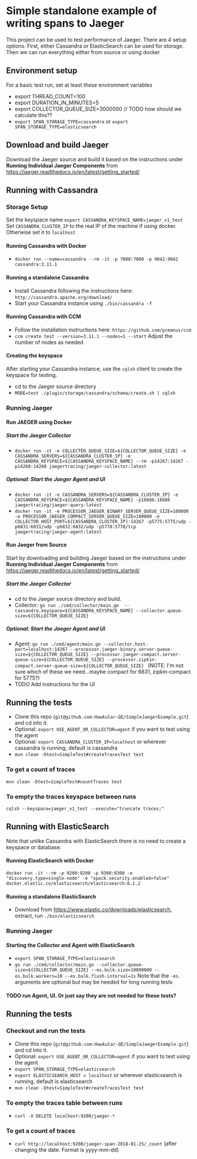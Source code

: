 # Simple standalone example of writing spans to Jaeger

This project can be used to test performance of Jaeger.  There are 4 setup options.  First, either Cassandra or ElasticSearch
can be used for storage.  Then we can run everything either from source or using docker

## Environment setup
For a basic test run, set at least these environment variables
+ export THREAD_COUNT=100
+ export DURATION_IN_MINUTES=5
+ export COLLECTOR_QUEUE_SIZE=3000000   // TODO how should we calculate this??
+ `export SPAN_STORAGE_TYPE=cassandra` or `export SPAN_STORAGE_TYPE=elasticsearch`

## Download and build Jaeger
Download the Jaeger source and build it based on the instructions under **Running Individual Jaeger Components** from https://jaeger.readthedocs.io/en/latest/getting_started/

## Running with Cassandra

### Storage Setup
Set the keyspace name `export CASSANDRA_KEYSPACE_NAME=jaeger_v1_test`
Set `CASSANDRA_CLUSTER_IP` to the real IP of the machine if using docker.  Otherwise set it to `localhost`

#### Running Cassandra with Docker
+ `docker run --name=cassandra --rm -it -p 7000:7000 -p 9042:9042 cassandra:3.11.1 `

#### Running a standalone Cassandra
+ Install Cassandra following the instructions here: `http://cassandra.apache.org/download/`
+ Start your Cassandra instance using `./bin/cassandra -f`

#### Running Cassandra with CCM
+ Follow the installation instructions here: `https://github.com/pcmanus/ccm`
+ `ccm create test --version=3.11.1 --nodes=1 --start`  Adjust the number of nodes as needed

#### Creating the keyspace
After starting your Cassandra instance, use the `cqlsh` client to create the keyspace for testing.  
+ cd to the Jaeger source directory
+ `MODE=test ./plugin/storage/cassandra/schema/create.sh | cqlsh `

### Running Jaeger
#### Run JAEGER using Docker

##### Start the Jaeger Collector
+ `docker run -it -e COLLECTER_QUEUE_SIZE=${COLLECTOR_QUEUE_SIZE} -e CASSANDRA_SERVERS=${CASSANDRA_CLUSTER_IP} -e CASSANDRA_KEYSPACE=${CASSANDRA_KEYSPACE_NAME} --rm -p14267:14267 -p14268:14268 jaegertracing/jaeger-collector:latest` 

##### Optional: Start the Jaeger Agent and UI
+ `docker run -it -e CASSANDRA_SERVERS=${CASSANDRA_CLUSTER_IP} -e CASSANDRA_KEYSPACE=${CASSANDRA_KEYSPACE_NAME} -p16686:16686  jaegertracing/jaeger-query:latest`
+ `docker run -it -e PROCESSOR_JAEGER_BINARY_SERVER_QUEUE_SIZE=100000 -e PROCESSOR_JAEGER_COMPACT_SERVER_QUEUE_SIZE=100000 -e COLLECTOR_HOST_PORT=${CASSANDRA_CLUSTER_IP}:14267 -p5775:5775/udp -p6831:6831/udp -p6832:6832/udp -p5778:5778/tcp jaegertracing/jaeger-agent:latest
`

#### Run Jaeger from Source
Start by downloading and building Jaeger based on the instructions under **Running Individual Jaeger Components** from https://jaeger.readthedocs.io/en/latest/getting_started/

##### Start the Jaeger Collector
+ cd to the Jaeger source directory and build.
+ Collector: `go run ./cmd/collector/main.go  --cassandra.keyspace=${CASSANDRA_KEYSPACE_NAME} --collector.queue-size=${COLLECTOR_QUEUE_SIZE}`

##### Optional: Start the Jaeger Agent and UI
+ Agent: `go run ./cmd/agent/main.go --collector.host-port=localhost:14267 --processor.jaeger-binary.server-queue-size=${COLLECTOR_QUEUE_SIZE} --processor.jaeger-compact.server-queue-size=${COLLECTOR_QUEUE_SIZE} --processor.zipkin-compact.server-queue-size=${COLLECTOR_QUEUE_SIZE} `
 (NOTE:  I'm not sure which of these we need...maybe compact for 6831, zipkin-compact for 5775?)
 + TODO Add instructions for the UI

## Running the tests
+ Clone this repo (`git@github.com:Hawkular-QE/SimpleJaegerExample.git`) and cd into it.
+ Optional: `export USE_AGENT_OR_COLLECTOR=agent` if you want to test using the agent
+ Optional: `export CASSANDRA_CLUSTER_IP=localhost` or wherever cassandra is running, default is cassandra
+ `mvn clean -Dtest=SimpleTest#createTracesTest test`

### To get a count of traces 
`mvn clean -Dtest=SimpleTest#countTraces test`

### To empty the traces keyspace between runs
`cqlsh --keyspace=jaeger_v1_test --execute="truncate traces;"`

## Running with ElasticSearch
Note that unlike Cassandra with ElasticSearch there is no need to create a keyspace or database.

#### Running ElasticSearch with Docker 
`docker run -it --rm -p 9200:9200 -p 9300:9300 -e "discovery.type=single-node" -e "xpack.security.enabled=false"  docker.elastic.co/elasticsearch/elasticsearch:6.1.2`

#### Running a standalone ElasticSearch
+ Download from https://www.elastic.co/downloads/elasticsearch, extract, run `./bin/elasticsearch`

### Running Jaeger

#### Starting the Collector and Agent with ElasticSearch
+ `export SPAN_STORAGE_TYPE=elasticsearch`
+ `go run ./cmd/collector/main.go --collector.queue-size=${COLLECTOR_QUEUE_SIZE} --es.bulk.size=10000000 --es.bulk.workers=10 --es.bulk.flush-interval=1s`
Note that the `-es.` arguments are optional but may be needed for long running tests

#### TODO run Agent, UI.  Or just say they are not needed for these tests?

## Running the tests

### Checkout and run the tests
+ Clone this repo (`git@github.com:Hawkular-QE/SimpleJaegerExample.git`) and cd into it.
+ Optional: `export USE_AGENT_OR_COLLECTOR=agent` if you want to test using the agent
+ `export SPAN_STORAGE_TYPE=elasticsearch`
+ `export ELASTICSEARCH_HOST = localhost` or wherever elasticsearch is running, default is elasticsearch
+ `mvn clean -Dtest=SimpleTest#createTracesTest test`

### To empty the traces table between runs
+ `curl -X DELETE localhost:9200/jaeger-*`

### To get a count of traces 
+ `curl http://localhost:9200/jaeger-span-2018-01-25/_count` (after changing the date.  Format is yyyy-mm-dd)









